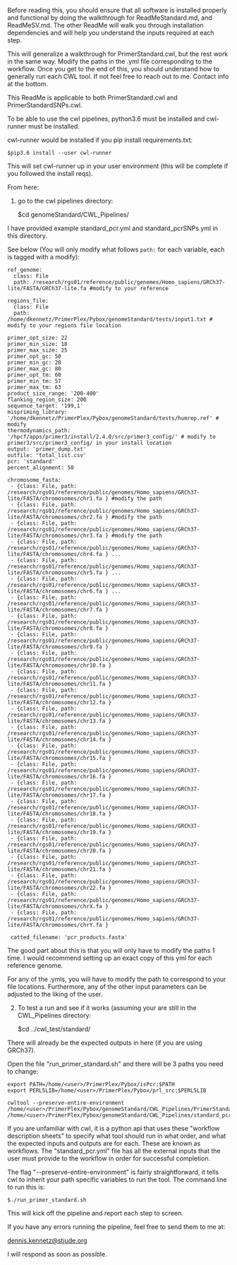 Before reading this, you should ensure that all software is installed properly and functional by doing the
walkthrough for ReadMeStandard.md, and ReadMeSV.md. The other ReadMe will walk you through installation dependencies and
will help you understand the inputs required at each step.

This will generalize a walkthrough for PrimerStandard.cwl, but the rest work in the same way. Modify the paths in the .yml file corresponding to the workflow.
Once you get to the end of this, you should understand how to generally run each CWL tool. If not feel free to reach out to me. Contact info at the bottom.

This ReadMe is applicable to both PrimerStandard.cwl and PrimerStandardSNPs.cwl.

To be able to use the cwl pipelines, python3.6 must be installed and cwl-runner must be installed.

cwl-runner would be installed if you pip install requirements.txt:

    $pip3.6 install --user cwl-runner

This will set cwl-runner up in your user environment (this will be complete if you followed the install reqs). 

From here:

1) go to the cwl pipelines directory:

    $cd genomeStandard/CWL_Pipelines/

I have provided example standard_pcr.yml and standard_pcrSNPs.yml in this directory.

See below (You will only modify what follows `path:` for each variable, each is tagged with a modify):

    ref_genome:
      class: File
      path: /research/rgs01/reference/public/genomes/Homo_sapiens/GRCh37-lite/FASTA/GRCh37-lite.fa #modify to your reference

    regions_file:
      class: File
      path: /home/dkennetz/PrimerPlex/Pybox/genomeStandard/tests/input1.txt # modify to your regions file location

    primer_opt_size: 22
    primer_min_size: 18
    primer_max_size: 25
    primer_opt_gc: 50
    primer_min_gc: 20
    primer_max_gc: 80
    primer_opt_tm: 60
    primer_min_tm: 57
    primer_max_tm: 63
    product_size_range: '200-400'
    flanking_region_size: 200
    sequence_target: '199,1'
    mispriming_library: '/home/dkennetz/PrimerPlex/Pybox/genomeStandard/tests/humrep.ref' # modify 
    thermodynamics_path: '/hpcf/apps/primer3/install/2.4.0/src/primer3_config/' # modify to primer3/src/primer3_config/ in your install location
    output: 'primer_dump.txt'
    outfile: 'total_list.csv'
    pcr: 'standard'
    percent_alignment: 50

    chromosome_fasta:
     - {class: File, path: /research/rgs01/reference/public/genomes/Homo_sapiens/GRCh37-lite/FASTA/chromosomes/chr1.fa } #modify the path
     - {class: File, path: /research/rgs01/reference/public/genomes/Homo_sapiens/GRCh37-lite/FASTA/chromosomes/chr2.fa } #modify the path
     - {class: File, path: /research/rgs01/reference/public/genomes/Homo_sapiens/GRCh37-lite/FASTA/chromosomes/chr3.fa } #modify the path
     - {class: File, path: /research/rgs01/reference/public/genomes/Homo_sapiens/GRCh37-lite/FASTA/chromosomes/chr4.fa } ...
     - {class: File, path: /research/rgs01/reference/public/genomes/Homo_sapiens/GRCh37-lite/FASTA/chromosomes/chr5.fa } ...
     - {class: File, path: /research/rgs01/reference/public/genomes/Homo_sapiens/GRCh37-lite/FASTA/chromosomes/chr6.fa } ...
     - {class: File, path: /research/rgs01/reference/public/genomes/Homo_sapiens/GRCh37-lite/FASTA/chromosomes/chr7.fa }
     - {class: File, path: /research/rgs01/reference/public/genomes/Homo_sapiens/GRCh37-lite/FASTA/chromosomes/chr8.fa }
     - {class: File, path: /research/rgs01/reference/public/genomes/Homo_sapiens/GRCh37-lite/FASTA/chromosomes/chr9.fa }
     - {class: File, path: /research/rgs01/reference/public/genomes/Homo_sapiens/GRCh37-lite/FASTA/chromosomes/chr10.fa }
     - {class: File, path: /research/rgs01/reference/public/genomes/Homo_sapiens/GRCh37-lite/FASTA/chromosomes/chr11.fa }
     - {class: File, path: /research/rgs01/reference/public/genomes/Homo_sapiens/GRCh37-lite/FASTA/chromosomes/chr12.fa }
     - {class: File, path: /research/rgs01/reference/public/genomes/Homo_sapiens/GRCh37-lite/FASTA/chromosomes/chr13.fa }
     - {class: File, path: /research/rgs01/reference/public/genomes/Homo_sapiens/GRCh37-lite/FASTA/chromosomes/chr14.fa }
     - {class: File, path: /research/rgs01/reference/public/genomes/Homo_sapiens/GRCh37-lite/FASTA/chromosomes/chr15.fa }
     - {class: File, path: /research/rgs01/reference/public/genomes/Homo_sapiens/GRCh37-lite/FASTA/chromosomes/chr16.fa }
     - {class: File, path: /research/rgs01/reference/public/genomes/Homo_sapiens/GRCh37-lite/FASTA/chromosomes/chr17.fa }
     - {class: File, path: /research/rgs01/reference/public/genomes/Homo_sapiens/GRCh37-lite/FASTA/chromosomes/chr18.fa }
     - {class: File, path: /research/rgs01/reference/public/genomes/Homo_sapiens/GRCh37-lite/FASTA/chromosomes/chr19.fa }
     - {class: File, path: /research/rgs01/reference/public/genomes/Homo_sapiens/GRCh37-lite/FASTA/chromosomes/chr20.fa }
     - {class: File, path: /research/rgs01/reference/public/genomes/Homo_sapiens/GRCh37-lite/FASTA/chromosomes/chr21.fa }
     - {class: File, path: /research/rgs01/reference/public/genomes/Homo_sapiens/GRCh37-lite/FASTA/chromosomes/chr22.fa }
     - {class: File, path: /research/rgs01/reference/public/genomes/Homo_sapiens/GRCh37-lite/FASTA/chromosomes/chrX.fa }
     - {class: File, path: /research/rgs01/reference/public/genomes/Homo_sapiens/GRCh37-lite/FASTA/chromosomes/chrY.fa }

     catted_filename: 'pcr_products.fasta'

The good part about this is that you will only have to modify the paths 1 time. I would recommend setting up an exact copy of this yml for each reference genome.

For any of the .ymls, you will have to modify the path to correspond to your file locations. Furthermore, any of the other input parameters can be adjusted to
the liking of the user.

2) To test a run and see if it works (assuming your are still in the CWL_Pipelines directory:

    $cd ../cwl_test/standard/

There will already be the expected outputs in here (if you are using GRCh37). 

Open the file "run_primer_standard.sh" and there will be 3 paths you need to change:

    export PATH=/home/<user>/PrimerPlex/Pybox/isPcr:$PATH
    export PERL5LIB=/home/<user>/PrimerPlex/Pybox/prl_src:$PERL5LIB

    cwltool --preserve-entire-environment /home/<user>/PrimerPlex/Pybox/genomeStandard/CWL_Pipelines/PrimerStandard.cwl /home/<user>/PrimerPlex/Pybox/genomeStandard/CWL_Pipelines/standard_pcr.yml

If you are unfamiliar with cwl, it is a python api that uses these "workflow description sheets" to specify what tool should run in what order, and what the expected inputs and outputs are for each.
These are known as workflows. The "standard_pcr.yml" file has all the external inputs that the user must provide to the workflow in order for successful completion.

The flag "--preserve-entire-environment" is fairly straightforward, it tells cwl to inherit your path specific variables to run the tool. The command line to run this is:

    $./run_primer_standard.sh

This will kick off the pipeline and report each step to screen.

If you have any errors running the pipeline, feel free to send them to me at:

dennis.kennetz@stjude.org

I will respond as soon as possible.
